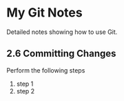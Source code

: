 # My Git Notes
Detailed notes showing how to use Git.

## 2.6 Committing Changes

Perform the following steps

1. step 1
2. step 2
